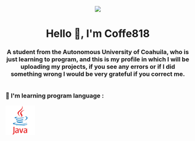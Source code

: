 <div id="header" align="center">
    <img src="https://media.giphy.com/media/DBW3BniaWrFo4/giphy.gif" width="300" />
    <h1 align="center">Hello 👋, I'm Coffe818</h1>
    <h3 align="center">A student from the Autonomous University of Coahuila, who is just learning to program, and this
        is my profile in which I will be uploading my projects, if you see any errors or if I did something wrong I
        would be very grateful if you correct me.</h3>

</div>

<h1></h1>

<div align="left">
   <h3> 📝 I'm learning program language :</h3>
    <img src="https://github.com/devicons/devicon/blob/master/icons/java/java-original-wordmark.svg" height="80" />
</div>

